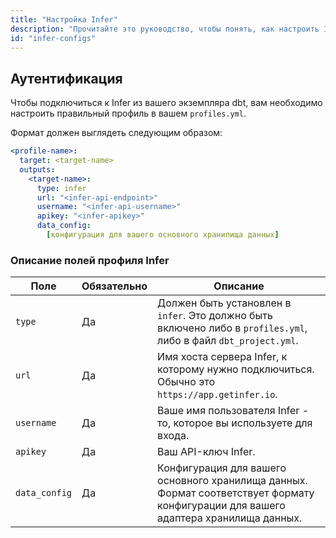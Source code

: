 ```yaml
---
title: "Настройка Infer"
description: "Прочитайте это руководство, чтобы понять, как настроить Infer с dbt."
id: "infer-configs"
---
```



## Аутентификация

Чтобы подключиться к Infer из вашего экземпляра dbt, вам необходимо настроить правильный профиль в вашем `profiles.yml`.

Формат должен выглядеть следующим образом:

<File name='~/.dbt/profiles.yml'>

```yaml
<profile-name>:
  target: <target-name>
  outputs:
    <target-name>:
      type: infer
      url: "<infer-api-endpoint>"
      username: "<infer-api-username>"
      apikey: "<infer-apikey>"
      data_config:
        [конфигурация для вашего основного хранилища данных]  
```

</File>

### Описание полей профиля Infer

| Поле        | Обязательно | Описание                                                                                                                                       |
|-------------|-------------|------------------------------------------------------------------------------------------------------------------------------------------------|
| `type`      | Да          | Должен быть установлен в `infer`. Это должно быть включено либо в `profiles.yml`, либо в файл `dbt_project.yml`.                              |
| `url`       | Да          | Имя хоста сервера Infer, к которому нужно подключиться. Обычно это `https://app.getinfer.io`.                                                |
| `username`  | Да          | Ваше имя пользователя Infer - то, которое вы используете для входа.                                                                           |
| `apikey`    | Да          | Ваш API-ключ Infer.                                                                                                                           |
| `data_config` | Да        | Конфигурация для вашего основного хранилища данных. Формат соответствует формату конфигурации для вашего адаптера хранилища данных.          |